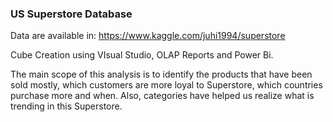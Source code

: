###  US Superstore Database 

Data are available in: https://www.kaggle.com/juhi1994/superstore 

Cube Creation using VIsual Studio, OLAP Reports and Power Bi.


The main scope of this analysis is to identify the products that have been sold mostly, which customers are more loyal to Superstore, which countries purchase more and when. Also,
categories have helped us realize what is trending in this Superstore.
